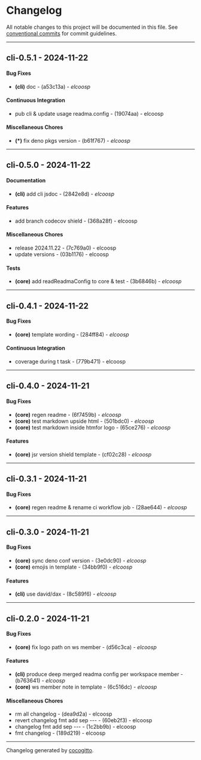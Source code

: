 # Changelog
All notable changes to this project will be documented in this file. See [conventional commits](https://www.conventionalcommits.org/) for commit guidelines.

- - -
## cli-0.5.1 - 2024-11-22
#### Bug Fixes
- **(cli)** doc - (a53c13a) - *elcoosp*
#### Continuous Integration
- pub cli & update usage readma.config - (19074aa) - elcoosp
#### Miscellaneous Chores
- **(*)** fix deno pkgs version - (b61f767) - *elcoosp*

- - -

## cli-0.5.0 - 2024-11-22
#### Documentation
- **(cli)** add cli jsdoc - (2842e8d) - *elcoosp*
#### Features
- add branch codecov shield - (368a28f) - elcoosp
#### Miscellaneous Chores
- release 2024.11.22 - (7c769a0) - elcoosp
- update versions - (03b1176) - elcoosp
#### Tests
- **(core)** add readReadmaConfig to core & test - (3b6846b) - *elcoosp*

- - -

## cli-0.4.1 - 2024-11-22
#### Bug Fixes
- **(core)** template wording - (284ff84) - *elcoosp*
#### Continuous Integration
- coverage during t task - (779b471) - elcoosp

- - -

## cli-0.4.0 - 2024-11-21
#### Bug Fixes
- **(core)** regen readme - (6f7459b) - *elcoosp*
- **(core)** test markdown upside html - (501bdc0) - *elcoosp*
- **(core)** test markdown inside htmfor logo - (65ce276) - *elcoosp*
#### Features
- **(core)** jsr version shield template - (cf02c28) - *elcoosp*

- - -

## cli-0.3.1 - 2024-11-21
#### Bug Fixes
- **(core)** regen readme & rename ci workflow job - (28ae644) - *elcoosp*

- - -

## cli-0.3.0 - 2024-11-21
#### Bug Fixes
- **(core)** sync deno conf version - (3e0dc90) - *elcoosp*
- **(core)** emojis in template - (34bb9f0) - *elcoosp*
#### Features
- **(cli)** use david/dax - (8c589f6) - *elcoosp*

- - -

## cli-0.2.0 - 2024-11-21
#### Bug Fixes
- **(core)** fix logo path on ws member - (d56c3ca) - *elcoosp*
#### Features
- **(cli)** produce deep merged readma config per workspace member - (b763641) - *elcoosp*
- **(core)** ws member note in template - (6c516dc) - *elcoosp*
#### Miscellaneous Chores
- rm all changelog - (dea9d2a) - elcoosp
- revert changelog fmt add sep --- - (60eb2f3) - elcoosp
- changelog fmt add sep --- - (1c2bb9b) - elcoosp
- fmt changelog - (189d219) - elcoosp

- - -

Changelog generated by [cocogitto](https://github.com/cocogitto/cocogitto).
